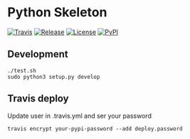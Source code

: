 # Python Skeleton

[![Travis](https://travis-ci.org/blavka/python-skeleton.svg?branch=master)](https://travis-ci.org/blavka/python-skeleton)
[![Release](https://img.shields.io/github/release/blavka/python-skeleton.svg)](https://github.com/blavka/python-skeleton/releases)
[![License](https://img.shields.io/github/license/blavka/python-skeleton.svg)](https://github.com/blavka/python-skeleton/blob/master/LICENSE)
[![PyPI](https://img.shields.io/pypi/v/blavka-python-skeleton.svg)](https://pypi.org/project/blavka-python-skeleton/)


## Development
```
./test.sh
sudo python3 setup.py develop
```

## Travis deploy
Update user in .travis.yml and ser your password
```
travis encrypt your-pypi-password --add deploy.password
```
